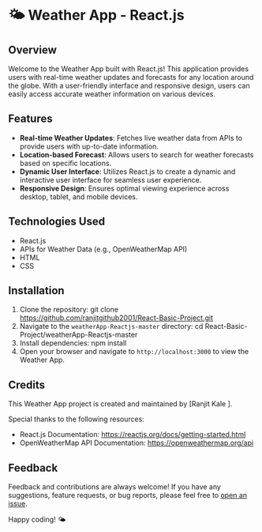 # 🌤️ Weather App - React.js



## Overview

Welcome to the Weather App built with React.js! This application provides users with real-time weather updates and forecasts for any location around the globe. With a user-friendly interface and responsive design, users can easily access accurate weather information on various devices.

## Features

- **Real-time Weather Updates**: Fetches live weather data from APIs to provide users with up-to-date information.
- **Location-based Forecast**: Allows users to search for weather forecasts based on specific locations.
- **Dynamic User Interface**: Utilizes React.js to create a dynamic and interactive user interface for seamless user experience.
- **Responsive Design**: Ensures optimal viewing experience across desktop, tablet, and mobile devices.

## Technologies Used

- React.js
- APIs for Weather Data (e.g., OpenWeatherMap API)
- HTML
- CSS

## Installation

1. Clone the repository:
   git clone https://github.com/ranjitgithub2001/React-Basic-Project.git
2. Navigate to the `weatherApp-Reactjs-master` directory:
   cd React-Basic-Project/weatherApp-Reactjs-master
3. Install dependencies:
   npm install
5. Open your browser and navigate to `http://localhost:3000` to view the Weather App.

## Credits

This Weather App project is created and maintained by [Ranjit Kale ].

Special thanks to the following resources:
- React.js Documentation: https://reactjs.org/docs/getting-started.html
- OpenWeatherMap API Documentation: https://openweathermap.org/api

## Feedback

Feedback and contributions are always welcome! If you have any suggestions, feature requests, or bug reports, please feel free to [open an issue](https://github.com/ranjitgithub2001/React-Basic-Project/issues).

Happy coding! 🌤️

